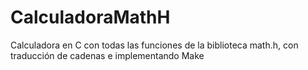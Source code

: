 # CalculadoraMathH
Calculadora en C con todas las funciones de la biblioteca math.h, con traducción de cadenas e implementando Make
